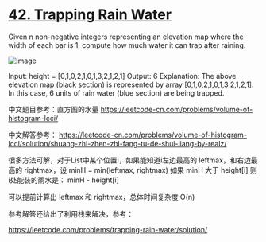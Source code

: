 # [42. Trapping Rain Water](https://leetcode.com/problems/trapping-rain-water/)

Given n non-negative integers representing an elevation map where the width of each bar is 1, compute how much water it can trap after raining.

![image](https://user-images.githubusercontent.com/13043834/109388114-1ad58200-7940-11eb-84e8-c46d7fcd27cb.png)

Input: height = [0,1,0,2,1,0,1,3,2,1,2,1]
Output: 6
Explanation: The above elevation map (black section) is represented by array [0,1,0,2,1,0,1,3,2,1,2,1]. In this case, 6 units of rain water (blue section) are being trapped.

中文题目参考：直方图的水量
https://leetcode-cn.com/problems/volume-of-histogram-lcci/

中文解答参考：
https://leetcode-cn.com/problems/volume-of-histogram-lcci/solution/shuang-zhi-zhen-zhi-fang-tu-de-shui-liang-by-realz/

很多方法可解，对于List中某个位置i，如果能知道i左边最高的 leftmax，和右边最高的 rightmax，设 minH = min(leftmax, rightmax) 如果 minH 大于 height[i] 则i处能装的雨水是： minH - height[i]

可以提前计算出 leftmax 和 rightmax，总体时间复杂度 O(n)

参考解答还给出了利用栈来解决，参考：

https://leetcode.com/problems/trapping-rain-water/solution/
